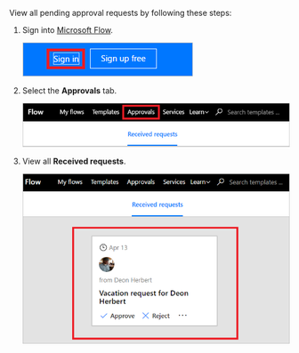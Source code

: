 <!--## View pending approval requests-->

View all pending approval requests by following these steps:

1. Sign into [Microsoft Flow](https://flow.microsoft.com).

     ![sign in](./media/modern-approvals/sign-in.png)

1. Select the **Approvals** tab.

     ![approvals tab](./media/modern-approvals/approvals-tab.png)

1. View all **Received requests**.

     ![pending requests](./media/modern-approvals/pending-requests.png)